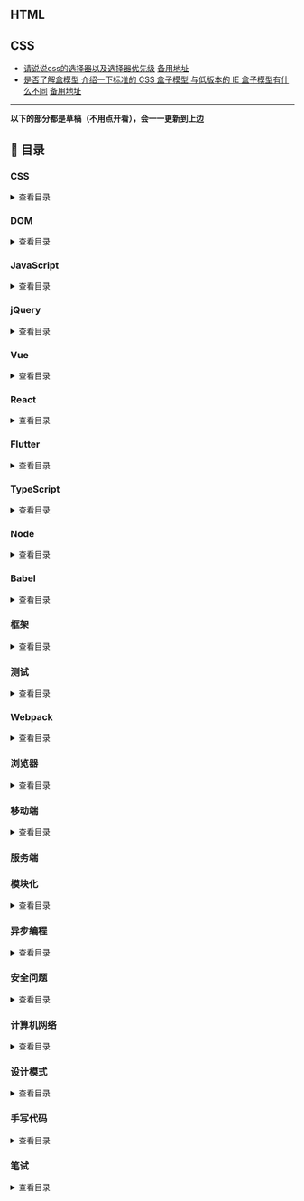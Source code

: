 
## HTML


## CSS

 - [请说说css的选择器以及选择器优先级](https://github.com/yayxs/top-fe-iqa/issues/18)  [备用地址](https://top-fe-iqa.netlify.app/guides/css/selector.html)
 - [是否了解盒模型 介绍一下标准的 CSS 盒子模型 与低版本的 IE 盒子模型有什么不同](https://github.com/yayxs/top-fe-iqa/issues/19) [备用地址](https://top-fe-iqa.netlify.app/guides/css/box_model.html)


<hr />

**以下的部分都是草稿（不用点开看），会一一更新到上边**
## :blue_book: 目录


### CSS

<details>
<summary>查看目录</summary>

- \*\*png、jpg、gif 这些图片格式解释一下，分别什么时候用。有没有了解过 webp？
- 如何实现左侧宽度固定，右侧宽度自适应的布局
- css3 的新特性有哪些
- CSS 有哪些样式可以给子元素继承!
- “品”字布局如何设计
- 使用过 css 预处理器吗
- 如何设计一个 4 列等宽布局，各列之间的边距是 10px（考虑浏览器的兼容性）？
- CSS 如何实现三列布局，左侧和右侧固定宽度，中间自适应宽度？
</details>

### DOM

<details>
<summary>查看目录</summary>

- 事件类型
- 说说`DOM` 中的事件流
- Node 节点获取及增删查改
- 讲讲事件冒泡和事件捕获
- 什么是事件代理
- 知道什么是事件委托吗

</details>

### JavaScript

<details>
<summary>查看目录</summary>

- 如何让 (a == 1 && a == 2 && a == 3) 的值为 true？
- prototype 和 `__proto__` 区别是什么？
- 谈谈你对原型的理解？
- 什么是原型链？【原型链解决的是什么问题？】
- 立即执行函数

- 闭包及作用闭包有哪些使用场景？优缺点是很什么
- 箭头函数
- ES5/ES6 的继承 分别有哪些优缺点？
- 类型的转化
- this 如何正确的判断 this 的指向? 箭头函数的 this 是什么？
- `sort` 函数
- 函数科里化
- ['1', '2', '3'].map(parseInt)
- [[3,2,1].reduce(Math.pow), [].reduce(Math.pow)]
- Set、Map、WeakSet 和 WeakMap 的区别

- 可迭代对象有哪些特点
- 垃圾回收与内存泄漏

</details>

### jQuery

<details>
<summary>查看目录</summary>

- 手写插件

</details>

### Vue

<details>
<summary>查看目录</summary>

- 什么是 MVVM？谈谈你的理解
- 谈谈你对`vue`生命周期的理解
  (1)什么是 Vue 的声明周期
  (2)生命周期钩子的作用
  (3)第一次页面加载触发哪几个生命周期钩子
  (4)异步请求适合在哪个生命周期调用
- 请你谈谈`Vue` 组件中的`Data`
  (1)组件中 data 为什么是一个函数？
  (2)函数为什么返回一个对象，如果返回的不是个纯对象 Vue 是怎么做的？你有没有试过直接返回一个字符串或者其他类型
  (3)data 中的 key 与 props 或者 methods 中冲突 vue 是怎么做的
  (4)为什么初始化阶段才进行`data` 数据的合并？(这里指合并策略)
- 请你谈谈 Vue 数据响应原理
  (1) Vue 框架怎么实现对象和数组的监听？
  (2)直接给一个数组项赋值，Vue 能检测到变化吗？在 Vue 中怎么检测数组的变化
- Vue 内部是如何构建一个渲染函数的 `render` `template` `el` 的优先级如何
- 谈谈 Vue 中的 Transition 动画
- 你了解 Vue 中的`选项合并策略`嘛，请谈谈
- 说说 Vue 中`$nextTick`的实现原理 它的执行时机是什么时候 和 DOM 的渲染有什么关系
- vue 修饰符
- Vue 中的 key 有什么作用？

- vue 是如何实现数据的双向绑定
- v-show 与 v-if 有什么区别？
- v-model 的原理？
- Class 与 Style 如何动态绑定？
- vue 的`单向数据流`

- 虚拟 DOM 原理以及优缺点
- computed watch methods 三者的应用场景与区别以及实现原理
- 对比一下 `Object.defineProperty` 与`proxy`
- 使用 JavaScript Proxy 实现简单的数据绑定
- Vue 是如何实现数据双向绑定的？

- vue-router 的路由模式有几种
- 能说下 vue-router 中常用的 hash 和 history 路由模式实现原理吗？
- vuex 的设计思想
- 单页面（SPA）应用的优缺点
- 谈谈你对 keep-alive 的了解？vue 里的 keep-alive 是怎么实现的
- 谈谈 Vue SSR 吗？说说 SSR？
- Vue 怎么用 vm.\$set() 解决对象新增属性不能响应的问题 ？
- 谈谈`vue 3.0`
- `$route`和`$router`的区别
- scoped 属性作用
- `Vue-Router`的两种模式主要依赖什么实现的
- Vue CLI 有哪些特性？
- 如何新增自定义指令
- vue 的数据劫持在不同的版本里是如何处理的？
- 了解 Element UI 组件的框架设计吗？
- 如何自动屏蔽 Input 的自动密码填充？

</details>

### React

<details>
<summary>查看目录</summary>

- [列表组件中的 key](#列表组件中的`key`)
- setState 到底是异步还是同步?
- 为什么使用框架而不是原生
- 虚拟 DOM 的优劣如何
- 虚拟 DOM 的实现原理
- React 最新的生命周期是怎样的?
- React 的请求应该放在哪个生命周期中?
- Ajax 请求放在 `componentDidMount` 里进行处理还是放在`componentWillMount` 里进行处理比较合适？
- React 中 setState 什么时候是同步的，什么时候是异步的
- react-router 里的 `<Link>` 标签和 `<a>` 标签有什么区别
- react 与`vue` 的区别
- React 高阶组件的作用有哪些
- 简述下 flux 的思想
- redux 的工作流程?
- react-redux 是如何工作的?
- redux 与 mobx 的区别?
- redux 中如何进行异步操作?
- React 组件通信如何实现?
- React 如何进行组件/逻辑复用?
- mixin、hoc、render props、react-hooks 的优劣如何？
- 你是如何理解 fiber 的?
- 有没有使用过 React Hooks？使用 React Hooks 的同时为什么需要使用高阶组件？
- 受控组件以及非受控组件的区别

</details>

### Flutter

<details>
<summary>查看目录</summary>

- [列表组件中的](#列表组件中的`key`)

- React 中 setState 什么时候是同步的，什么时候是异步的

- react-router 里的 `<Link>` 标签和 `<a>` 标签有什么区别

</details>

### TypeScript

<details>
<summary>查看目录</summary>
- 谈你对 TypeScript 的理解？

- 比较一下 TypeScript 和 JavaScript，在什么情况下你觉得需要 TypeScript ?

</details>

### Node

<details>
<summary>查看目录</summary>

- 谈谈 node 中的事件循环 浏览器和 Node.js 的事件循环机制有什么区别？

</details>

### Babel

<details>
<summary>查看目录</summary>

- 谈谈`babel` 的原理是什么

</details>

### 框架

<details>
<summary>查看目录</summary>

- React 和 Vue 的区别？
- 能对比一下 Create React App 和 Vue CLI 吗？
- 了解 MVC / MVP / MVVM 的区别吗？
  </details>

### 测试

<details>
<summary>查看目录</summary>

- 平常开发的过程中有写过单元测试或者 e2e 测试么？
- 自动化测试主要是做什么？

</details>

### Webpack

<details>
<summary>查看目录</summary>

- 介绍下 webpack 热更新原理，是如何做到在不刷新浏览器的前提下更新页面的
- 介绍`webpack` 的实现原理
- Webpack 的 loader 和 plugins 的区别


</details>

### 浏览器

<details>
<summary>查看目录</summary>

- 输入`URL` 发生了什么
- 常见的浏览器内核
- 常见的兼容性问题
- 重绘与回流
- 本地存储 cookie 与 token
- session、cookie、localStorage 的区别 了解 SameSite 属性吗
- 如何实现浏览器内多个标签页之间的通信?
- JSONP 的原理是什么？

</details>

### 移动端

<details>
<summary>查看目录</summary>

- 触摸事件

- 移动端的兼容问题

- 移动端 300ms 延迟

- 移动端 rem

- 移动端 1px

</details>

###

### 服务端

### 模块化

<details>
<summary>查看目录</summary>

- 模块化发展历史

</details>

### 异步编程

<details>
<summary>查看目录</summary>

- setTimeout、Promise、Async/Await 的区别

- 模拟实现一个 Promise.finally

- Promise 构造函数是同步还是异步执行，then 中的方法呢 ?promise 如何实现 then 处理 ?

- Promise 和 setTimeout 的区别 ?

- 如何实现 Promise.all ?

- EventLoop

- async await 函数

</details>

### 安全问题

<details>
<summary>查看目录</summary>

- CSRF 攻击
- XSS 漏洞
- CORS（跨域资款共享）
-

</details>

### 计算机网络

<details>
<summary>查看目录</summary>

- http 与 https 协议
- 讲讲 http 的基本结构？
- HTTP2 和 HTTP1 有什么区别
- http 常见的状态码
- `GET` 与`Post` 的区别
- TCP 三次握手四次挥手
- 谈谈你对 TCP 的理解;
- HTTP 的请求报文由哪几部分组成
- HTTP 常见请求/响应头及其含义
- HTTPS 是如何进行加密的 谈谈 https 的原理？为什么 https 能保证安全？
- CDN 原理
- DNS 解析
- websocket 和 ajax 的区别是什么，websocket 的应用场景有哪些
- 讲讲 http 的缓存机制吧，强缓存，协商缓存？

</details>

### 设计模式

<details>
<summary>查看目录</summary>

- 常见的设计模式有哪些？
- 计模式中观察者模式和发布 / 订阅模式有哪些区别？

</details>

### 手写代码

<details>
<summary>查看目录</summary>




* 手写`JSON.parse`

- 手写继承


- 手写`Promise`



</details>

### 笔试

<details>
<summary>查看目录</summary>

- 请写出下面代码的运行结果

  ```js
  async function async1() {
    console.log("async1 start");
    await async2();
    console.log("async1 end");
  }
  async function async2() {
    console.log("async2");
  }
  console.log("script start");
  setTimeout(function() {
    console.log("setTimeout");
  }, 0);
  async1();
  new Promise(function(resolve) {
    console.log("promise1");
    resolve();
  }).then(function() {
    console.log("promise2");
  });
  console.log("script end");
  ```


* 简单实现一个发布者订阅机制

</details>

<!-- <div align="center">
    <img width="360px" height="160px" src="https://github.com/yayxs/top-fe-iqa/blob/master/assets/images/contact.jpg"></img>
</div> -->
